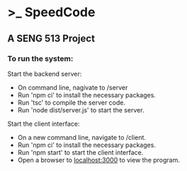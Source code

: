 # >_ SpeedCode

## A SENG 513 Project

### To run the system:

Start the backend server:
- On command line, nagivate to /server
- Run 'npm ci' to install the necessary packages.
- Run 'tsc' to compile the server code.
- Run 'node dist/server.js' to start the server.

Start the client interface:
- On a new command line, navigate to /client.
- Run 'npm ci' to install the necessary packages.
- Run 'npm start' to start the client interface.
- Open a browser to [localhost:3000](http://localhost:3000/) to view the program.


